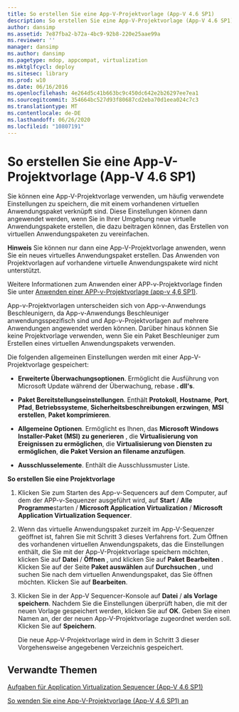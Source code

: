 ```yaml
---
title: So erstellen Sie eine App-V-Projektvorlage (App-V 4.6 SP1)
description: So erstellen Sie eine App-V-Projektvorlage (App-V 4.6 SP1)
author: dansimp
ms.assetid: 7e87fba2-b72a-4bc9-92b8-220e25aae99a
ms.reviewer: ''
manager: dansimp
ms.author: dansimp
ms.pagetype: mdop, appcompat, virtualization
ms.mktglfcycl: deploy
ms.sitesec: library
ms.prod: w10
ms.date: 06/16/2016
ms.openlocfilehash: 4e264d5c41b663bc9c450dc642e2b26297ee7ea1
ms.sourcegitcommit: 354664bc527d93f80687cd2eba70d1eea024c7c3
ms.translationtype: MT
ms.contentlocale: de-DE
ms.lasthandoff: 06/26/2020
ms.locfileid: "10807191"
---
```

# So erstellen Sie eine App-V-Projektvorlage (App-V 4.6 SP1)


Sie können eine App-V-Projektvorlage verwenden, um häufig verwendete Einstellungen zu speichern, die mit einem vorhandenen virtuellen Anwendungspaket verknüpft sind. Diese Einstellungen können dann angewendet werden, wenn Sie in Ihrer Umgebung neue virtuelle Anwendungspakete erstellen, die dazu beitragen können, das Erstellen von virtuellen Anwendungspaketen zu vereinfachen.

**Hinweis**  Sie können nur dann eine App-V-Projektvorlage anwenden, wenn Sie ein neues virtuelles Anwendungspaket erstellen. Das Anwenden von Projektvorlagen auf vorhandene virtuelle Anwendungspakete wird nicht unterstützt.

 

Weitere Informationen zum Anwenden einer APP-v-Projektvorlage finden Sie unter [Anwenden einer APP-v-Projektvorlage (app-v 4,6 SP1)](how-to-apply-an-app-v-project-template--app-v-46-sp1-.md).

App-v-Projektvorlagen unterscheiden sich von App-v-Anwendungs Beschleunigern, da App-v-Anwendungs Beschleuniger anwendungsspezifisch sind und App-v-Projektvorlagen auf mehrere Anwendungen angewendet werden können. Darüber hinaus können Sie keine Projektvorlage verwenden, wenn Sie ein Paket Beschleuniger zum Erstellen eines virtuellen Anwendungspakets verwenden.

Die folgenden allgemeinen Einstellungen werden mit einer App-V-Projektvorlage gespeichert:

-   **Erweiterte Überwachungsoptionen**. Ermöglicht die Ausführung von Microsoft Update während der Überwachung, rebase **. dll's**.

-   **Paket Bereitstellungseinstellungen**. Enthält **Protokoll**, **Hostname**, **Port**, **Pfad**, **Betriebssysteme**, **Sicherheitsbeschreibungen erzwingen**, **MSI erstellen**, **Paket komprimieren**.

-   **Allgemeine Optionen**. Ermöglicht es Ihnen, das **Microsoft Windows Installer-Paket (MSI) zu generieren** , die **Virtualisierung von Ereignissen zu ermöglichen**, die **Virtualisierung von Diensten zu ermöglichen**, **die Paket Version an filename anzufügen**.

-   **Ausschlusselemente**. Enthält die Ausschlussmuster Liste.

**So erstellen Sie eine Projektvorlage**

1.  Klicken Sie zum Starten des App-v-Sequencers auf dem Computer, auf dem der APP-v-Sequenzer ausgeführt wird, auf **Start**  /  **Alle Programme**starten  /  **Microsoft Application Virtualization**  /  **Microsoft Application Virtualization Sequencer**.

2.  Wenn das virtuelle Anwendungspaket zurzeit im App-V-Sequenzer geöffnet ist, fahren Sie mit Schritt 3 dieses Verfahrens fort. Zum Öffnen des vorhandenen virtuellen Anwendungspakets, das die Einstellungen enthält, die Sie mit der App-V-Projektvorlage speichern möchten, klicken Sie auf **Datei**  /  **Öffnen** , und klicken Sie auf **Paket** **Bearbeiten** . Klicken Sie auf der Seite **Paket auswählen** auf **Durchsuchen** , und suchen Sie nach dem virtuellen Anwendungspaket, das Sie öffnen möchten. Klicken Sie auf **Bearbeiten**.

3.  Klicken Sie in der App-V Sequencer-Konsole auf **Datei**  /  **als Vorlage speichern**. Nachdem Sie die Einstellungen überprüft haben, die mit der neuen Vorlage gespeichert werden, klicken Sie auf **OK**. Geben Sie einen Namen an, der der neuen App-V-Projektvorlage zugeordnet werden soll. Klicken Sie auf **Speichern**.

    Die neue App-V-Projektvorlage wird in dem in Schritt 3 dieser Vorgehensweise angegebenen Verzeichnis gespeichert.

## Verwandte Themen


[Aufgaben für Application Virtualization Sequencer (App-V 4.6 SP1)](tasks-for-the-application-virtualization-sequencer--app-v-46-sp1-.md)

[So wenden Sie eine App-V-Projektvorlage (App-V 4.6 SP1) an](how-to-apply-an-app-v-project-template--app-v-46-sp1-.md)

 

 





